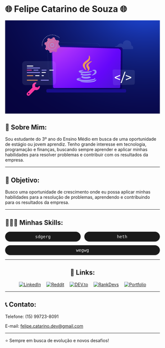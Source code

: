 <h1>🌐 Felipe Catarino de Souza 🌐</h1>
<img src="2022-Todays-Industries-using-Java-Application.png">

<h2>👋 Sobre Mim:</h2>
Sou estudante do 3º ano do Ensino Médio em busca de uma oportunidade de estágio ou jovem aprendiz. Tenho grande interesse em tecnologia, programação e finanças, buscando sempre aprender e aplicar minhas habilidades para resolver problemas e contribuir com os resultados da empresa.

-----

<h2>🎯 Objetivo:</h2>
Busco uma oportunidade de crescimento onde eu possa aplicar minhas habilidades para a resolução de problemas, aprendendo e contribuindo para os resultados da empresa.

----

<h2>🧑🏻‍💻 Minhas Skills:</h2>
<div style="display: grid; grid-template-columns: repeat(2, 1fr); gap: 12px; justify-content: start;">
  <span style="background-color: #1a1a1a; color: #f0f0f0; padding: 8px 16px; border-radius: 20px; font-family: monospace; box-shadow: 0 2px 5px rgba(0,0,0,0.1); text-align: center;">sdgerg</span>
  <span style="background-color: #1a1a1a; color: #f0f0f0; padding: 8px 16px; border-radius: 20px; font-family: monospace; box-shadow: 0 2px 5px rgba(0,0,0,0.1); text-align: center;">heth</span>
  <span style="background-color: #1a1a1a; color: #f0f0f0; padding: 8px 16px; border-radius: 20px; font-family: monospace; box-shadow: 0 2px 5px rgba(0,0,0,0.1); text-align: center; grid-column: span 2;">wegwg</span>
</div>

--------

<h2 align="center">🔗 Links:</h2>
<p align="center">
  <a href="https://www.linkedin.com/in/felipe-catarino-de-souza-8a0907373" target="_blank"><img src="https://img.shields.io/badge/LinkedIn-0077B5?style=for-the-badge&logo=linkedin&logoColor=white" alt="LinkedIn"></a> 
  <a href="https://www.reddit.com/user/Fellps017" target="_blank"><img src="https://img.shields.io/badge/Reddit-FF4500?style=for-the-badge&logo=reddit&logoColor=white" alt="Reddit"></a> 
  <a href="https://dev.to/fellps017" target="_blank"><img src="https://img.shields.io/badge/DEV.to-0A0A0A?style=for-the-badge&logo=dev.to&logoColor=white" alt="DEV.to"></a> 
  <a href="https://www.rankdevs.com/Fellps018" target="_blank"><img src="https://img.shields.io/badge/RankDevs-000000?style=for-the-badge&logo=about.me&logoColor=white" alt="RankDevs"></a> 
  <a href="https://fellps018.github.io/portifolio/" target="_blank"><img src="https://img.shields.io/badge/Portfolio-FF6B6B?style=for-the-badge&logo=circle&logoColor=white" alt="Portfolio"></a>
</p>


---------

<h2>📞 Contato:</h2>

Telefone: (15) 99723-8091

E-mail: felipe.catarino.dev@gmail.com

----
⭐️ Sempre em busca de evolução e novos desafios!

